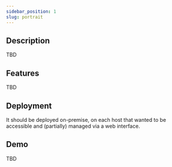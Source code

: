 ```yaml
---
sidebar_position: 1
slug: portrait
---
```


## Description

TBD

## Features

TBD

## Deployment

It should be deployed on-premise, on each host that wanted to be accessible and (partially) managed via a web interface.

## Demo

TBD
